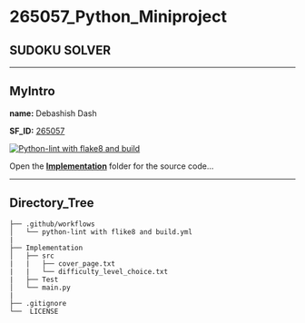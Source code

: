# 265057_Python_Miniproject
## SUDOKU SOLVER
-----
## MyIntro
**name:** Debashish Dash

**SF_ID:** [265057](https://futureskillsnasscom.edcast.com/@debasishdash98)

[![Python-lint with flake8 and build](https://github.com/debasish2110/265057_Python_Miniproject/actions/workflows/python-lint%20with%20flake8%20and%20build.yml/badge.svg)](https://github.com/debasish2110/265057_Python_Miniproject/actions/workflows/python-lint%20with%20flake8%20and%20build.yml)

Open the **[Implementation](https://github.com/debasish2110/265057_Python_Miniproject/tree/master/Implementation)** folder for the source code...

------

## Directory_Tree

```
├── .github/workflows
│   └── python-lint with flike8 and build.yml
| 
├── Implementation
│   ├── src
|   |   ├── cover_page.txt
|   |   └── difficulty_level_choice.txt
|   ├── Test
│   └── main.py
|
├── .gitignore 
└──  LICENSE

```
